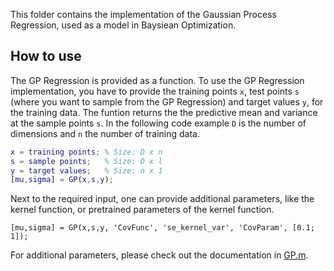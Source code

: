 This folder contains the implementation of the Gaussian Process Regression, used as a model in Baysiean Optimization.

## How to use
The GP Regression is provided as a function. To use the GP Regression implementation, you have to provide the training points ```x```, test points ```s``` (where you want to sample from the GP Regression) and target values ```y```, for the training data.
The funtion returns the the predictive mean and variance at the sample points ```s```. In the following code example ```D``` is the number of dimensions and ```n``` the number of training data.
```matlab
x = training points; % Size: D x n
s = sample points;   % Size: D x l
y = target values;   % Size: n x 1 
[mu,sigma] = GP(x,s,y);
```

Next to the required input, one can provide additional parameters, like the kernel function, or pretrained parameters of the kernel function.
```matalb
[mu,sigma] = GP(x,s,y, 'CovFunc', 'se_kernel_var', 'CovParam', [0.1; 1]);
```
For additional parameters, please check out the documentation in [GP.m](https://github.com/NRottmann/BO_Toolbox/blob/master/GP/GP.m).
